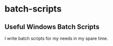 # batch-scripts
## Useful Windows Batch Scripts
I write batch scripts for my needs in my spare time.
